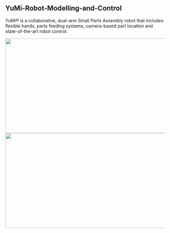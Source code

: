 ## YuMi-Robot-Modelling-and-Control

YuMi® is a collaborative, dual-arm Small Parts Assembly robot that 
includes flexible hands, parts feeding systems, camera-based part location and state-of-the-art robot control.

<img src="https://github.com/souvik0306/Path-Navigator-Robot/blob/master/YuMi_Robot_First_Look.jpg" width="600" height="300">

<img src="https://github.com/souvik0306/Path-Navigator-Robot/blob/master/YuMi_Robot_with_Obstruction.jpg" width="600" height="300">

